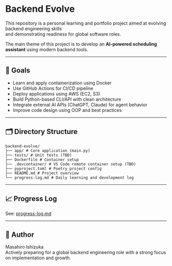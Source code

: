 # Backend Evolve

This repository is a personal learning and portfolio project aimed at evolving backend engineering skills  
and demonstrating readiness for global software roles.

The main theme of this project is to develop an **AI-powered scheduling assistant** using modern backend tools.

---

## 📌 Goals

- Learn and apply containerization using Docker
- Use GitHub Actions for CI/CD pipeline
- Deploy applications using AWS (EC2, S3)
- Build Python-based CLI/API with clean architecture
- Integrate external AI APIs (ChatGPT, Claude) for agent behavior
- Improve code design using OOP and best practices

---

## 🗂️ Directory Structure
```
backend-evolve/
├── app/ # Core application (main.py)
├── tests/ # Unit tests (TBD)
├── Dockerfile # Container setup
├── .devcontainer/ # VS Code remote container setup (TBD)
├── pyproject.toml # Poetry project config
├── README.md # Project overview
└── progress-log.md # Daily learning and development log
```

---

## 📈 Progress Log

See: [progress-log.md](./progress-log.md)

---

## 💬 Author

Masahiro Ishizuka  
Actively preparing for a global backend engineering role with a strong focus on implementation and growth.
